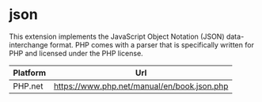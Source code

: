 # json

This extension implements the JavaScript Object Notation (JSON) data-interchange format. PHP comes with a parser that is specifically written for PHP and licensed under the PHP license.

| Platform | Url                                                              |
|----------|------------------------------------------------------------------|
| PHP.net  | https://www.php.net/manual/en/book.json.php                      |
